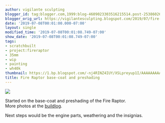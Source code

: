```yaml
---
author: vigilante sculpting
blogger_id: tag:blogger.com,1999:blog-4609023303516215514.post-2538602698020706296
blogger_orig_url: https://vigilantesculpting.blogspot.com/2019/07/fire-raptor-base-coat-and-preshading.html
date: '2019-07-08T00:01:00.000-07:00'
layout: single
modified_time: '2019-07-08T00:01:08.749-07:00'
show_date: '2019-07-08T00:01:08.749-07:00'
tags:
- scratchbuilt
- project:fireraptor
- 35mm
- wip
- painting
- wh40k
thumbnail: https://1.bp.blogspot.com/-nj4RINZ4IUY/XSLpreyup1I/AAAAAAAAAYg/ds6oQ4Zr0cs9xMca1EgCAHsIMGPH97hcgCLcBGAs/s320-c/IMG_6510.JPG
title: Fire Raptor base-coat and preshading
---
```

![](https://1.bp.blogspot.com/-nj4RINZ4IUY/XSLpreyup1I/AAAAAAAAAYg/ds6oQ4Zr0cs9xMca1EgCAHsIMGPH97hcgCLcBGAs/s1600/IMG_6510.JPG)

  
Started on the base-coat and preshading of the Fire Raptor.  
More photos at the
[buildlog](http://www.coolminiornot.com/forums/showthread.php?67252-gorb-s-paint-amp-putty-pony-show&p=884296&viewfull=1#post884296).  
  
Next steps would be the engine parts, weathering and the insignias.  
  
